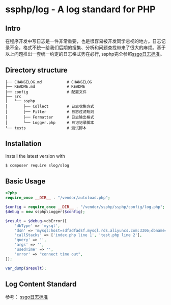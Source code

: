 # ssphp/log - A log standard for PHP

## Intro
在程序开发中写日志是一件非常重要，也是很容易被开发同学忽视的地方。日志记录不全，格式不统一给我们后期的搜集、分析和问题查找带来了很大的麻烦。基于以上问题推出一套统一约定的日志格式势在必行,
ssphp完全参照<a href="https://github.com/ssgo/standard/blob/master/log.md">ssgo日志标准</a>。

## Directory structure

```
├── CHANGELOG.md           # CHANGELOG
├── README.md              # README
├── config                 # 配置文件            
├── src                
│   └── ssphp   
│       ├── Collect        # 日志收集方式
│       ├── Filter         # 日志过滤规则
│       ├── Formatter      # 日志输出格式
│       └── Logger.php     # 日记记录脚本
└── tests                  # 测试脚本

```

## Installation

Install the latest version with

```bash
$ composer require slog/slog
```

## Basic Usage

```php
<?php
require_once __DIR__ . "/vendor/autoload.php";

$config = require_once __DIR__ . "/vendor/ssphp/ssphp/config/log.php";
$debug = new ssphp\Logger($config);

$result = $debug->dbError([
    'dbType' => 'mysql',
    'dsn' => 'mysql:host=sdfadfadsf.mysql.rds.aliyuncs.com:3306;dbname=temp',
    'callStacks' => ['index.php line 1', 'test.php line 2'],
    'query' => '',
    'args' => '',
    'usedTime' => '',
    'error' => "connect time out",
]);

var_dump($result);
```

## Log Content Standard
参考： <a href="https://github.com/ssgo/standard/blob/master/log.md">ssgo日志标准</a>